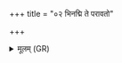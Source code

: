 +++
title = "०२ भिनद्मि ते परावतो"

+++
<details><summary>मूलम् (GR)</summary>

+++(PSK 20.24.2)+++भिनद्मि ते परावतो  
वत्सस्य शेप्याम् इव ।  
वृषेद् असो यथा मयि  
कृष्णो विषाणवाꣳ इव ॥
</details>